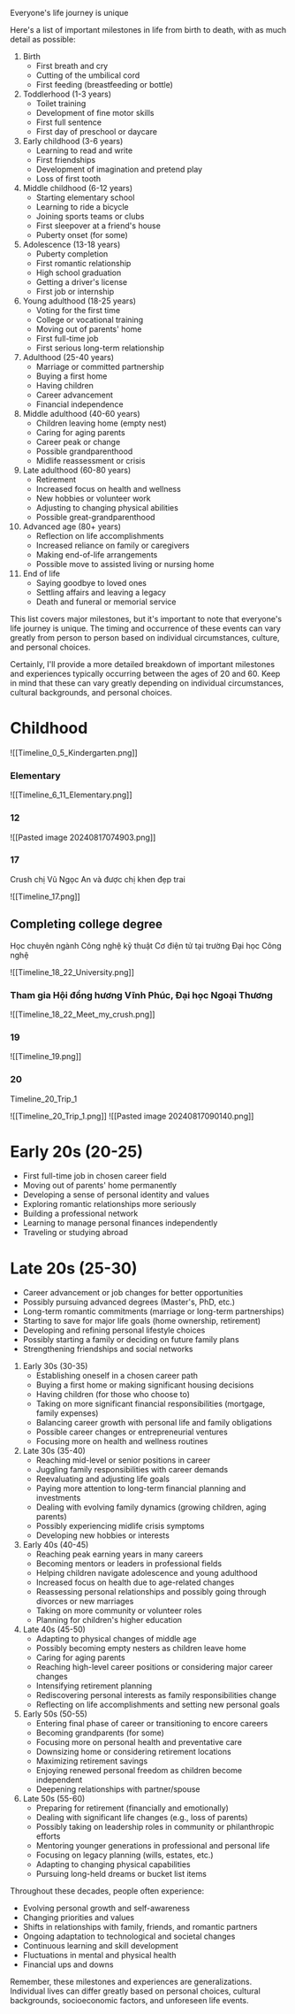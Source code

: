 Everyone's life journey is unique

Here's a list of important milestones in life from birth to death, with as much detail as possible:

1. Birth
    - First breath and cry
    - Cutting of the umbilical cord
    - First feeding (breastfeeding or bottle)
3. Toddlerhood (1-3 years)
    - Toilet training
    - Development of fine motor skills
    - First full sentence
    - First day of preschool or daycare
4. Early childhood (3-6 years)
    - Learning to read and write
    - First friendships
    - Development of imagination and pretend play
    - Loss of first tooth
5. Middle childhood (6-12 years)
    - Starting elementary school
    - Learning to ride a bicycle
    - Joining sports teams or clubs
    - First sleepover at a friend's house
    - Puberty onset (for some)
6. Adolescence (13-18 years)
    - Puberty completion
    - First romantic relationship
    - High school graduation
    - Getting a driver's license
    - First job or internship
7. Young adulthood (18-25 years)
    - Voting for the first time
    - College or vocational training
    - Moving out of parents' home
    - First full-time job
    - First serious long-term relationship
8. Adulthood (25-40 years)
    - Marriage or committed partnership
    - Buying a first home
    - Having children
    - Career advancement
    - Financial independence
9. Middle adulthood (40-60 years)
    - Children leaving home (empty nest)
    - Caring for aging parents
    - Career peak or change
    - Possible grandparenthood
    - Midlife reassessment or crisis
10. Late adulthood (60-80 years)
    - Retirement
    - Increased focus on health and wellness
    - New hobbies or volunteer work
    - Adjusting to changing physical abilities
    - Possible great-grandparenthood
11. Advanced age (80+ years)
    - Reflection on life accomplishments
    - Increased reliance on family or caregivers
    - Making end-of-life arrangements
    - Possible move to assisted living or nursing home
12. End of life
    - Saying goodbye to loved ones
    - Settling affairs and leaving a legacy
    - Death and funeral or memorial service

This list covers major milestones, but it's important to note that everyone's life journey is unique. The timing and occurrence of these events can vary greatly from person to person based on individual circumstances, culture, and personal choices.

Certainly, I'll provide a more detailed breakdown of important milestones and experiences typically occurring between the ages of 20 and 60. Keep in mind that these can vary greatly depending on individual circumstances, cultural backgrounds, and personal choices.

# Childhood

![[Timeline_0_5_Kindergarten.png]]

### Elementary

![[Timeline_6_11_Elementary.png]]

### 12

![[Pasted image 20240817074903.png]]

###  17

Crush chị Vũ Ngọc An và được chị khen đẹp trai

![[Timeline_17.png]]

## Completing college degree

Học chuyên ngành Công nghệ kỹ thuật Cơ điện tử tại trường Đại học Công nghệ

![[Timeline_18_22_University.png]]

### Tham gia Hội đồng hương Vĩnh Phúc, Đại học Ngoại Thương

![[Timeline_18_22_Meet_my_crush.png]]

### 19

![[Timeline_19.png]]

### 20

Timeline_20_Trip_1

![[Timeline_20_Trip_1.png]]
![[Pasted image 20240817090140.png]]



# Early 20s (20-25)



- First full-time job in chosen career field
- Moving out of parents' home permanently
- Developing a sense of personal identity and values
- Exploring romantic relationships more seriously
- Building a professional network
- Learning to manage personal finances independently
- Traveling or studying abroad

# Late 20s (25-30)

- Career advancement or job changes for better opportunities
- Possibly pursuing advanced degrees (Master's, PhD, etc.)
- Long-term romantic commitments (marriage or long-term partnerships)
- Starting to save for major life goals (home ownership, retirement)
- Developing and refining personal lifestyle choices
- Possibly starting a family or deciding on future family plans
- Strengthening friendships and social networks
1. Early 30s (30-35)
    - Establishing oneself in a chosen career path
    - Buying a first home or making significant housing decisions
    - Having children (for those who choose to)
    - Taking on more significant financial responsibilities (mortgage, family expenses)
    - Balancing career growth with personal life and family obligations
    - Possible career changes or entrepreneurial ventures
    - Focusing more on health and wellness routines
2. Late 30s (35-40)
    - Reaching mid-level or senior positions in career
    - Juggling family responsibilities with career demands
    - Reevaluating and adjusting life goals
    - Paying more attention to long-term financial planning and investments
    - Dealing with evolving family dynamics (growing children, aging parents)
    - Possibly experiencing midlife crisis symptoms
    - Developing new hobbies or interests
3. Early 40s (40-45)
    - Reaching peak earning years in many careers
    - Becoming mentors or leaders in professional fields
    - Helping children navigate adolescence and young adulthood
    - Increased focus on health due to age-related changes
    - Reassessing personal relationships and possibly going through divorces or new marriages
    - Taking on more community or volunteer roles
    - Planning for children's higher education
4. Late 40s (45-50)
    - Adapting to physical changes of middle age
    - Possibly becoming empty nesters as children leave home
    - Caring for aging parents
    - Reaching high-level career positions or considering major career changes
    - Intensifying retirement planning
    - Rediscovering personal interests as family responsibilities change
    - Reflecting on life accomplishments and setting new personal goals
5. Early 50s (50-55)
    - Entering final phase of career or transitioning to encore careers
    - Becoming grandparents (for some)
    - Focusing more on personal health and preventative care
    - Downsizing home or considering retirement locations
    - Maximizing retirement savings
    - Enjoying renewed personal freedom as children become independent
    - Deepening relationships with partner/spouse
6. Late 50s (55-60)
    - Preparing for retirement (financially and emotionally)
    - Dealing with significant life changes (e.g., loss of parents)
    - Possibly taking on leadership roles in community or philanthropic efforts
    - Mentoring younger generations in professional and personal life
    - Focusing on legacy planning (wills, estates, etc.)
    - Adapting to changing physical capabilities
    - Pursuing long-held dreams or bucket list items

Throughout these decades, people often experience:

- Evolving personal growth and self-awareness
- Changing priorities and values
- Shifts in relationships with family, friends, and romantic partners
- Ongoing adaptation to technological and societal changes
- Continuous learning and skill development
- Fluctuations in mental and physical health
- Financial ups and downs

Remember, these milestones and experiences are generalizations. Individual lives can differ greatly based on personal choices, cultural backgrounds, socioeconomic factors, and unforeseen life events.